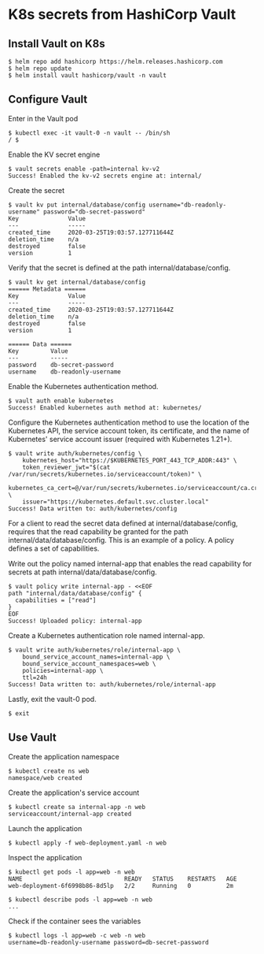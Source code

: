 # K8s secrets from HashiCorp Vault

## Install Vault on K8s

```console
$ helm repo add hashicorp https://helm.releases.hashicorp.com
$ helm repo update
$ helm install vault hashicorp/vault -n vault
```

## Configure Vault

Enter in the Vault pod

```console
$ kubectl exec -it vault-0 -n vault -- /bin/sh
/ $
```

Enable the KV secret engine

```console
$ vault secrets enable -path=internal kv-v2
Success! Enabled the kv-v2 secrets engine at: internal/
```

Create the secret

```console
$ vault kv put internal/database/config username="db-readonly-username" password="db-secret-password"
Key              Value
---              -----
created_time     2020-03-25T19:03:57.127711644Z
deletion_time    n/a
destroyed        false
version          1
```

Verify that the secret is defined at the path internal/database/config.

```console
$ vault kv get internal/database/config
====== Metadata ======
Key              Value
---              -----
created_time     2020-03-25T19:03:57.127711644Z
deletion_time    n/a
destroyed        false
version          1

====== Data ======
Key         Value
---         -----
password    db-secret-password
username    db-readonly-username
```

Enable the Kubernetes authentication method.

```console
$ vault auth enable kubernetes
Success! Enabled kubernetes auth method at: kubernetes/
```

Configure the Kubernetes authentication method to use the location of the Kubernetes API, the service account token, its certificate, and the name of Kubernetes' service account issuer (required with Kubernetes 1.21+).

```console
$ vault write auth/kubernetes/config \
    kubernetes_host="https://$KUBERNETES_PORT_443_TCP_ADDR:443" \
    token_reviewer_jwt="$(cat /var/run/secrets/kubernetes.io/serviceaccount/token)" \
    kubernetes_ca_cert=@/var/run/secrets/kubernetes.io/serviceaccount/ca.crt \
    issuer="https://kubernetes.default.svc.cluster.local"
Success! Data written to: auth/kubernetes/config
```

For a client to read the secret data defined at internal/database/config, requires that the read capability be granted for the path internal/data/database/config. This is an example of a policy. A policy defines a set of capabilities.

Write out the policy named internal-app that enables the read capability for secrets at path internal/data/database/config.

```console
$ vault policy write internal-app - <<EOF
path "internal/data/database/config" {
  capabilities = ["read"]
}
EOF
Success! Uploaded policy: internal-app
```

Create a Kubernetes authentication role named internal-app.

```console
$ vault write auth/kubernetes/role/internal-app \
    bound_service_account_names=internal-app \
    bound_service_account_namespaces=web \
    policies=internal-app \
    ttl=24h
Success! Data written to: auth/kubernetes/role/internal-app
```

Lastly, exit the vault-0 pod.

```console
$ exit
```

## Use Vault

Create the application namespace 

```console
$ kubectl create ns web
namespace/web created
```

Create the application's service account

```console
$ kubectl create sa internal-app -n web
serviceaccount/internal-app created
```

Launch the application

```console
$ kubectl apply -f web-deployment.yaml -n web
```

Inspect the application

```console
$ kubectl get pods -l app=web -n web
NAME                             READY   STATUS    RESTARTS   AGE
web-deployment-6f6998b86-8d5lp   2/2     Running   0          2m
```

```console
$ kubectl describe pods -l app=web -n web
...
```

Check if the container sees the variables

```console
$ kubectl logs -l app=web -c web -n web 
username=db-readonly-username password=db-secret-password
```

